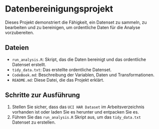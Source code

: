 # Datenbereinigungsprojekt

Dieses Projekt demonstriert die Fähigkeit, ein Datenset zu sammeln, zu bearbeiten und zu bereinigen, um ordentliche Daten für die Analyse vorzubereiten.

## Dateien

- `run_analysis.R`: Skript, das die Daten bereinigt und das ordentliche Datenset erstellt.
- `tidy_data.txt`: Das erstellte ordentliche Datenset.
- `CodeBook.md`: Beschreibung der Variablen, Daten und Transformationen.
- `README.md`: Diese Datei, die das Projekt erklärt.

## Schritte zur Ausführung

1. Stellen Sie sicher, dass das `UCI HAR Dataset` im Arbeitsverzeichnis vorhanden ist oder laden Sie es herunter und entpacken Sie es.
2. Führen Sie das `run_analysis.R` Skript aus, um das `tidy_data.txt` Datenset zu erstellen.


